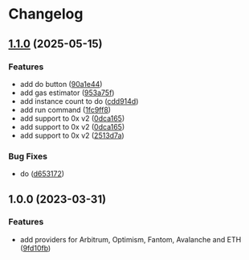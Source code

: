 # Changelog

## [1.1.0](https://github.com/DexKit/trading-bot/compare/v1.0.0...v1.1.0) (2025-05-15)


### Features

* add do button ([90a1e44](https://github.com/DexKit/trading-bot/commit/90a1e44c89cdadb70c4cebafbeff2ebf40799aa4))
* add gas estimator ([953a75f](https://github.com/DexKit/trading-bot/commit/953a75f1bd8bc8a0621bc055ce916038235c16fa))
* add instance count to do ([cdd914d](https://github.com/DexKit/trading-bot/commit/cdd914d85bad4086181703fd2eebdc6d99bf7200))
* add run command ([1fc9ff8](https://github.com/DexKit/trading-bot/commit/1fc9ff8368b2757ce3a3e8ced2843417e72743b4))
* add support to 0x v2 ([0dca165](https://github.com/DexKit/trading-bot/commit/0dca16518a9fb5ca522027a3ec6cf88b177dd0f6))
* add support to 0x v2 ([0dca165](https://github.com/DexKit/trading-bot/commit/0dca16518a9fb5ca522027a3ec6cf88b177dd0f6))
* add support to 0x v2 ([2513d7a](https://github.com/DexKit/trading-bot/commit/2513d7aaaa62066ac5c314fedf95f4bb2cd15c7f))


### Bug Fixes

* do ([d653172](https://github.com/DexKit/trading-bot/commit/d653172996915a3d2911c9c8666279f3490965b5))

## 1.0.0 (2023-03-31)


### Features

* add providers for Arbitrum, Optimism, Fantom, Avalanche and ETH ([9fd10fb](https://github.com/DexKit/trading-bot/commit/9fd10fbae4af097bc339628958c34a53b8dd6217))
